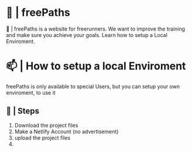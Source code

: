 # 🔮 | freePaths
🦾 | freePaths is a website for freerunners. We want to improve the training and make sure you achieve your goals. Learn how to setup a Local Enviroment.
# 📫 | How to setup a local Enviroment
freePaths is only available to special Users, but you can setup your own enviroment, to use it
## 🎉 | Steps
1. Download the project files
2. Make a Netlify Account (no advertisement)
3. upload the project files
4. 
